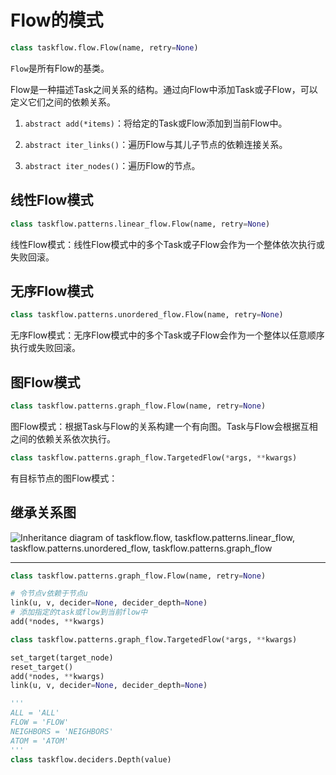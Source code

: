 # Flow的模式

```python
class taskflow.flow.Flow(name, retry=None)
```

`Flow`是所有Flow的基类。

Flow是一种描述Task之间关系的结构。通过向Flow中添加Task或子Flow，可以定义它们之间的依赖关系。

1. `abstract add(*items)`：将给定的Task或Flow添加到当前Flow中。

2. `abstract iter_links()`：遍历Flow与其儿子节点的依赖连接关系。
3. `abstract iter_nodes()`：遍历Flow的节点。

## 线性Flow模式

```python
class taskflow.patterns.linear_flow.Flow(name, retry=None)
```

线性Flow模式：线性Flow模式中的多个Task或子Flow会作为一个整体依次执行或失败回滚。

## 无序Flow模式

```python
class taskflow.patterns.unordered_flow.Flow(name, retry=None)
```

无序Flow模式：无序Flow模式中的多个Task或子Flow会作为一个整体以任意顺序执行或失败回滚。

## 图Flow模式

```python
class taskflow.patterns.graph_flow.Flow(name, retry=None)
```

图Flow模式：根据Task与Flow的关系构建一个有向图。Task与Flow会根据互相之间的依赖关系依次执行。

```python
class taskflow.patterns.graph_flow.TargetedFlow(*args, **kwargs)
```

有目标节点的图Flow模式：

## 继承关系图

![Inheritance diagram of taskflow.flow, taskflow.patterns.linear_flow, taskflow.patterns.unordered_flow, taskflow.patterns.graph_flow](https://docs.openstack.org/taskflow/latest/_images/inheritance-ccbc00437ef6376ea2da60181d9c2f76b6b989fb.png)



---

```python
class taskflow.patterns.graph_flow.Flow(name, retry=None)

# 令节点v依赖于节点u
link(u, v, decider=None, decider_depth=None)
# 添加指定的task或flow到当前flow中
add(*nodes, **kwargs)

class taskflow.patterns.graph_flow.TargetedFlow(*args, **kwargs)

set_target(target_node)
reset_target()
add(*nodes, **kwargs)
link(u, v, decider=None, decider_depth=None)

'''
ALL = 'ALL'
FLOW = 'FLOW'
NEIGHBORS = 'NEIGHBORS'
ATOM = 'ATOM'
'''
class taskflow.deciders.Depth(value)
```

